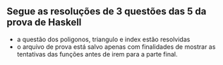 ## Segue as resoluções de 3 questões das 5 da prova de Haskell
- a questão dos poligonos, triangulo e index estão resolvidas
- o arquivo de prova está salvo apenas com finalidades de mostrar as tentativas das funções antes de irem para a parte final.